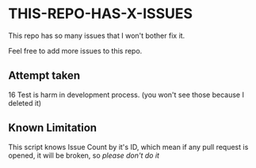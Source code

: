 # THIS-REPO-HAS-X-ISSUES

This repo has so many issues that I won't bother fix it.

Feel free to add more issues to this repo.

## Attempt taken

16 Test is harm in development process. (you won't see those because I deleted it)

## Known Limitation

This script knows Issue Count by it's ID, which mean if any pull request is opened,
 it will be broken, so *please don't do it*
